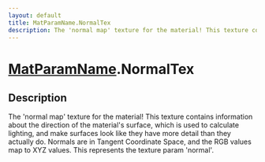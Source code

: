 ```yaml
---
layout: default
title: MatParamName.NormalTex
description: The 'normal map' texture for the material! This texture contains information about the direction of the material's surface, which is used to calculate lighting, and make surfaces look like they have more detail than they actually do. Normals are in Tangent Coordinate Space, and the RGB values map to XYZ values. This represents the texture param 'normal'.
---
```

# [MatParamName]({{site.url}}/Pages/Reference/MatParamName.html).NormalTex

## Description
The 'normal map' texture for the material! This texture contains
information about the direction of the material's surface, which is used
to calculate lighting, and make surfaces look like they have more detail
than they actually do. Normals are in Tangent Coordinate Space, and the RGB
values map to XYZ values.
This represents the texture param 'normal'.

